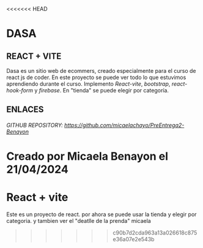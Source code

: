 <<<<<<< HEAD
# DASA
## REACT + VITE
Dasa es un sitio web de ecommers, creado especialmente para el curso de react js de coder. 
En este proyecto se puede ver todo lo que estuvimos aprendiendo durante el curso. Implemento *React-vite*, *bootstrap*, *react-hook-form* y *firebase*.
En "tienda" se puede elegir por categoría. 

## ENLACES
###### GITHUB REPOSITORY:  https://github.com/micaelachayo/PreEntrega2-Benayon

Creado por Micaela Benayon el 21/04/2024
=======
# React + vite
Este es un proyecto de react. por ahora se puede usar la tienda y elegir por categoria.
y tambien ver el "deatlle de la prenda"
micaela
>>>>>>> c90b7d2cda963a13a026618c875e36a07e2e543b
